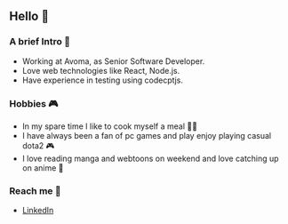 ## Hello 👋

### A brief Intro 🤠

 - Working at Avoma, as Senior Software Developer.
 - Love web technologies like React, Node.js.
 - Have experience in testing using codecptjs.

### Hobbies 🎮

 - In my spare time I like to cook myself a meal 🧑‍🍳
 - I have always been a fan of pc games and play enjoy playing casual dota2 🎮
 - I love reading manga and webtoons on weekend and love catching up on anime 📖

### Reach me 📲
 - [LinkedIn](https://www.linkedin.com/in/umang-thapliyal-ba7339132/)
